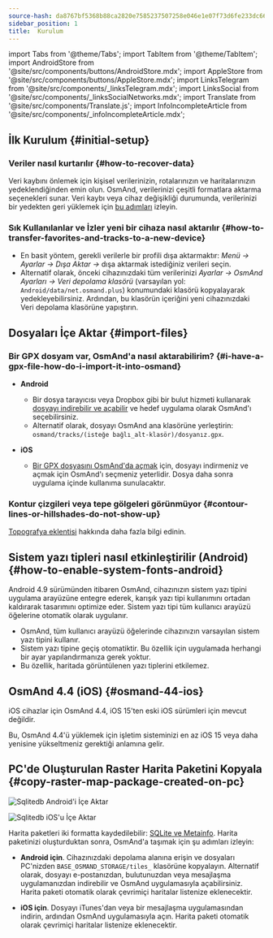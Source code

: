 ```yaml
---
source-hash: da8767bf5368b88ca2820e7585237507258e046e1e07f73d6fe233dc66687628
sidebar_position: 1
title:  Kurulum
---
```

import Tabs from '@theme/Tabs';
import TabItem from '@theme/TabItem';
import AndroidStore from '@site/src/components/buttons/AndroidStore.mdx';
import AppleStore from '@site/src/components/buttons/AppleStore.mdx';
import LinksTelegram from '@site/src/components/_linksTelegram.mdx';
import LinksSocial from '@site/src/components/_linksSocialNetworks.mdx';
import Translate from '@site/src/components/Translate.js';
import InfoIncompleteArticle from '@site/src/components/_infoIncompleteArticle.mdx';



## İlk Kurulum {#initial-setup}

### Veriler nasıl kurtarılır {#how-to-recover-data}

Veri kaybını önlemek için kişisel verilerinizin, rotalarınızın ve haritalarınızın yedeklendiğinden emin olun. OsmAnd, verilerinizi çeşitli formatlara aktarma seçenekleri sunar. Veri kaybı veya cihaz değişikliği durumunda, verilerinizi bir yedekten geri yüklemek için [bu adımları](https://osmand.net/docs/user/personal/import-export/#preventing-data-loss) izleyin.


### Sık Kullanılanlar ve İzler yeni bir cihaza nasıl aktarılır {#how-to-transfer-favorites-and-tracks-to-a-new-device}

- En basit yöntem, gerekli verilerle bir profili dışa aktarmaktır: *Menü → Ayarlar → Dışa Aktar →* dışa aktarmak istediğiniz verileri seçin.
- Alternatif olarak, önceki cihazınızdaki tüm verilerinizi *Ayarlar → OsmAnd Ayarları → Veri depolama klasörü* (varsayılan yol: `Android/data/net.osmand.plus`) konumundaki klasörü kopyalayarak yedekleyebilirsiniz. Ardından, bu klasörün içeriğini yeni cihazınızdaki Veri depolama klasörüne yapıştırın.


## Dosyaları İçe Aktar {#import-files}

### Bir GPX dosyam var, OsmAnd'a nasıl aktarabilirim? {#i-have-a-gpx-file-how-do-i-import-it-into-osmand}

- **Android**
    - Bir dosya tarayıcısı veya Dropbox gibi bir bulut hizmeti kullanarak [dosyayı indirebilir ve açabilir](../navigation/setup/gpx-navigation.md) ve hedef uygulama olarak OsmAnd'ı seçebilirsiniz.
    - Alternatif olarak, dosyayı OsmAnd ana klasörüne yerleştirin: `osmand/tracks/(isteğe bağlı_alt-klasör)/dosyanız.gpx`.

- **iOS**
    - [Bir GPX dosyasını OsmAnd'da açmak](../navigation/setup/gpx-navigation.md) için, dosyayı indirmeniz ve açmak için OsmAnd'ı seçmeniz yeterlidir. Dosya daha sonra uygulama içinde kullanıma sunulacaktır.

### Kontur çizgileri veya tepe gölgeleri görünmüyor {#contour-lines-or-hillshades-do-not-show-up}

[Topografya eklentisi](../plugins/topography.md) hakkında daha fazla bilgi edinin.


## Sistem yazı tipleri nasıl etkinleştirilir (Android) {#how-to-enable-system-fonts-android}

Android 4.9 sürümünden itibaren OsmAnd, cihazınızın sistem yazı tipini uygulama arayüzüne entegre ederek, karışık yazı tipi kullanımını ortadan kaldırarak tasarımını optimize eder. Sistem yazı tipi tüm kullanıcı arayüzü öğelerine otomatik olarak uygulanır.

- OsmAnd, tüm kullanıcı arayüzü öğelerinde cihazınızın varsayılan sistem yazı tipini kullanır.
- Sistem yazı tipine geçiş otomatiktir. Bu özellik için uygulamada herhangi bir ayar yapılandırmanıza gerek yoktur.
- Bu özellik, haritada görüntülenen yazı tiplerini etkilemez.


## OsmAnd 4.4 (iOS) {#osmand-44-ios}

iOS cihazlar için OsmAnd 4.4, iOS 15'ten eski iOS sürümleri için mevcut değildir.

Bu, OsmAnd 4.4'ü yüklemek için işletim sisteminizi en az iOS 15 veya daha yenisine yükseltmeniz gerektiği anlamına gelir.


<!--
## Storage on an SD card (Android) {#storage-on-an-sd-card-android}

:::note
When you *turn on a USB drive to share files* with a computer or disconnect the SD card through system settings, the external drive is disconnected from the device and all applications running on the external drive are **immediately terminated**. You can [read more here](https://developer.android.com/guide/topics/data/install-location).
:::

### To move the OsmAnd home (maps) folder to an external SD card: {#to-move-the-osmand-home-maps-folder-to-an-external-sd-card}

-   Go to *Settings (on the start screen) →  OsmAnd Settings → Data storage folder*
-   Change the value to a path pointing to the external SD card, on many
    Android systems may contain `/storage/extSdCard` or similar.
    Please note that some versions of Android strictly limit your choice
    of which path will be write-accessible for apps.
-   You are then asked if the contents of the OsmAnd data folder should be moved from
    internal memory to the external SD card.
    You may also perform this manually using a built-in file manager app on the device or via
    connecting the device to a computer as external storage and performing the move from there.


### How do I use my SD card with OsmAnd under Android 4.4+ and 5 {#how-do-i-use-my-sd-card-with-osmand-under-android-44-and-5}

If you update your Android to version 4.4.x, you will experience a known
Android issue with the `WRITE_EXTERNAL_STORAGE` permission: Android has
changed the rules so that from now on no application can write to the
external SD card anywhere outside its new standard folder
`Android/data/[PACKAGE-NAME]`. If OsmAnd was installed before updating
your device to Android 4.4.x, it will continue to work (read-only) with
the old, non-standard osmand folder, but won't be able to update any map
and other files there.

Solutions:

-   Move OsmAnd's data folder osmand to the internal storage. \
     **Drawback:** Internal storage can be rather small.
-   Move OsmAnd's data folder osmand into its standard SD folder, \
    for OsmAnd+ : `(extSdCard)/Android/data/net.osmand.plus/files` \
    for OsmAnd : `(extSdCard)/Android/data/net.osmand/files` \
     **Caution:** Whenever you uninstall OsmAnd now, all your data will
    be erased as well! (Unless you unmount your SD card, or rename the
    net.osmand(.plus) folder before de-installation.)

If you manually want to perform the necessary copies/moves, either use a
PC to perform this action on the SD card, or on the device itself use
the file manager tool **which came pre-installed with your Android**
(only these methods will have the necessary write permission). All copy operations
may also be invoked in OsmAnd itself via `Menu/Settings/General/Data
storage folder` but the copy operations may take a long time or result in
errors (e.g. if the SD card is too full).
-->


## PC'de Oluşturulan Raster Harita Paketini Kopyala {#copy-raster-map-package-created-on-pc}

<Tabs groupId="operating-systems" queryString="current-os">

<TabItem value="android" label="Android">

![Sqlitedb Android'i İçe Aktar](@site/static/img/plugins/online-maps/import-sqlitedb-android.png)

</TabItem>

<TabItem value="ios" label="iOS">

![Sqlitedb iOS'u İçe Aktar](@site/static/img/plugins/online-maps/import-sqlitedb-ios.png)  

</TabItem>

</Tabs>

Harita paketleri iki formatta kaydedilebilir: [SQLite ve Metainfo](https://osmand.net/docs/user/map/raster-maps). Harita paketinizi oluşturduktan sonra, OsmAnd'a taşımak için şu adımları izleyin:

- **Android için**. Cihazınızdaki depolama alanına erişin ve dosyaları PC'nizden `BASE_OSMAND_STORAGE/tiles_` klasörüne kopyalayın. Alternatif olarak, dosyayı e-postanızdan, bulutunuzdan veya mesajlaşma uygulamanızdan indirebilir ve OsmAnd uygulamasıyla açabilirsiniz. Harita paketi otomatik olarak çevrimiçi haritalar listenize eklenecektir.

- **iOS için**. Dosyayı iTunes'dan veya bir mesajlaşma uygulamasından indirin, ardından OsmAnd uygulamasıyla açın. Harita paketi otomatik olarak çevrimiçi haritalar listenize eklenecektir.